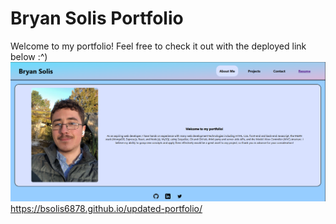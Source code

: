 # Bryan Solis Portfolio
Welcome to my portfolio! Feel free to check it out with the deployed link below :^)</br>
![website](./src/assets/website.jpg)</br>
https://bsolis6878.github.io/updated-portfolio/